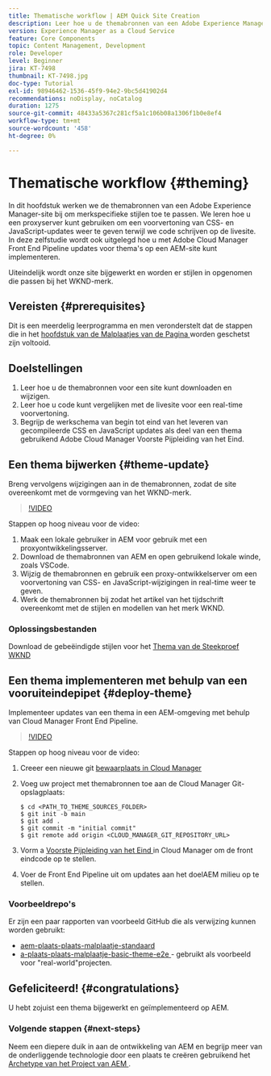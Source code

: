 ```yaml
---
title: Thematische workflow | AEM Quick Site Creation
description: Leer hoe u de themabronnen van een Adobe Experience Manager-site kunt bijwerken om merkspecifieke stijlen toe te passen. Leer hoe u een proxyserver gebruikt om een live voorvertoning van CSS- en JavaScript-updates weer te geven. In deze zelfstudie wordt ook uitgelegd hoe u met Adobe Cloud Manager Front End Pipeline updates voor thema's op een AEM-site kunt implementeren.
version: Experience Manager as a Cloud Service
feature: Core Components
topic: Content Management, Development
role: Developer
level: Beginner
jira: KT-7498
thumbnail: KT-7498.jpg
doc-type: Tutorial
exl-id: 98946462-1536-45f9-94e2-9bc5d41902d4
recommendations: noDisplay, noCatalog
duration: 1275
source-git-commit: 48433a5367c281cf5a1c106b08a1306f1b0e8ef4
workflow-type: tm+mt
source-wordcount: '458'
ht-degree: 0%

---
```


# Thematische workflow {#theming}

In dit hoofdstuk werken we de themabronnen van een Adobe Experience Manager-site bij om merkspecifieke stijlen toe te passen. We leren hoe u een proxyserver kunt gebruiken om een voorvertoning van CSS- en JavaScript-updates weer te geven terwijl we code schrijven op de livesite. In deze zelfstudie wordt ook uitgelegd hoe u met Adobe Cloud Manager Front End Pipeline updates voor thema&#39;s op een AEM-site kunt implementeren.

Uiteindelijk wordt onze site bijgewerkt en worden er stijlen in opgenomen die passen bij het WKND-merk.

## Vereisten {#prerequisites}

Dit is een meerdelig leerprogramma en men veronderstelt dat de stappen die in het [ hoofdstuk van de Malplaatjes van de Pagina ](./page-templates.md) worden geschetst zijn voltooid.

## Doelstellingen

1. Leer hoe u de themabronnen voor een site kunt downloaden en wijzigen.
1. Leer hoe u code kunt vergelijken met de livesite voor een real-time voorvertoning.
1. Begrijp de werkschema van begin tot eind van het leveren van gecompileerde CSS en JavaScript updates als deel van een thema gebruikend Adobe Cloud Manager Voorste Pijpleiding van het Eind.

## Een thema bijwerken {#theme-update}

Breng vervolgens wijzigingen aan in de themabronnen, zodat de site overeenkomt met de vormgeving van het WKND-merk.

>[!VIDEO](https://video.tv.adobe.com/v/3453626?quality=12&learn=on&captions=dut)

Stappen op hoog niveau voor de video:

1. Maak een lokale gebruiker in AEM voor gebruik met een proxyontwikkelingsserver.
1. Download de themabronnen van AEM en open gebruikend lokale winde, zoals VSCode.
1. Wijzig de themabronnen en gebruik een proxy-ontwikkelserver om een voorvertoning van CSS- en JavaScript-wijzigingen in real-time weer te geven.
1. Werk de themabronnen bij zodat het artikel van het tijdschrift overeenkomt met de stijlen en modellen van het merk WKND.

### Oplossingsbestanden

Download de gebeëindigde stijlen voor het [ Thema van de Steekproef WKND ](assets/theming/WKND-THEME-src-1.1.zip)

## Een thema implementeren met behulp van een vooruiteindepipet {#deploy-theme}

Implementeer updates van een thema in een AEM-omgeving met behulp van Cloud Manager Front End Pipeline.

>[!VIDEO](https://video.tv.adobe.com/v/338722?quality=12&learn=on)

Stappen op hoog niveau voor de video:

1. Creeer een nieuwe git [ bewaarplaats in Cloud Manager ](https://experienceleague.adobe.com/docs/experience-manager-cloud-manager/using/managing-code/cloud-manager-repositories.html?lang=nl-NL)
1. Voeg uw project met themabronnen toe aan de Cloud Manager Git-opslagplaats:

   ```shell
   $ cd <PATH_TO_THEME_SOURCES_FOLDER>
   $ git init -b main
   $ git add .
   $ git commit -m "initial commit"
   $ git remote add origin <CLOUD_MANAGER_GIT_REPOSITORY_URL>
   ```

1. Vorm a [ Voorste Pijpleiding van het Eind ](https://experienceleague.adobe.com/docs/experience-manager-cloud-service/implementing/using-cloud-manager/cicd-pipelines/introduction-ci-cd-pipelines.html?lang=nl-NL) in Cloud Manager om de front eindcode op te stellen.
1. Voer de Front End Pipeline uit om updates aan het doelAEM milieu op te stellen.

### Voorbeeldrepo&#39;s

Er zijn een paar rapporten van voorbeeld GitHub die als verwijzing kunnen worden gebruikt:

* [ aem-plaats-plaats-malplaatje-standaard ](https://github.com/adobe/aem-site-template-standard)
* [ a-plaats-plaats-malplaatje-basic-theme-e2e ](https://github.com/adobe/aem-site-template-basic-theme-e2e) - gebruikt als voorbeeld voor &quot;real-world&quot;projecten.

## Gefeliciteerd! {#congratulations}

U hebt zojuist een thema bijgewerkt en geïmplementeerd op AEM.

### Volgende stappen {#next-steps}

Neem een diepere duik in aan de ontwikkeling van AEM en begrijp meer van de onderliggende technologie door een plaats te creëren gebruikend het [ Archetype van het Project van AEM ](../project-archetype/overview.md).
